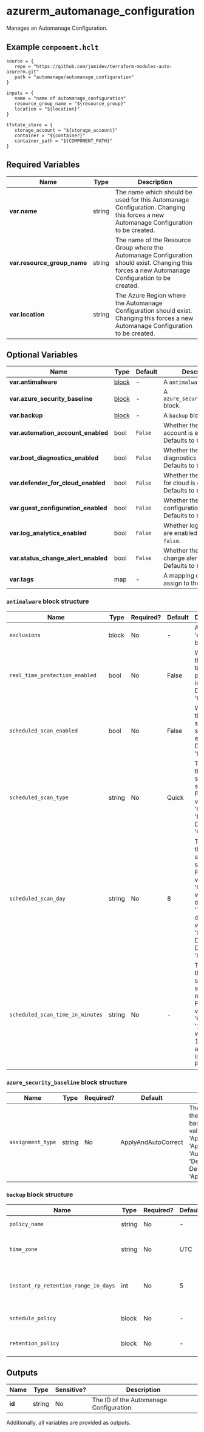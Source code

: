 # azurerm_automanage_configuration

Manages an Automanage Configuration.

## Example `component.hclt`

```hcl
source = {
   repo = "https://github.com/jumidev/terraform-modules-auto-azurerm.git" 
   path = "automanage/automanage_configuration" 
}

inputs = {
   name = "name of automanage_configuration" 
   resource_group_name = "${resource_group}" 
   location = "${location}" 
}

tfstate_store = {
   storage_account = "${storage_account}" 
   container = "${container}" 
   container_path = "${COMPONENT_PATH}" 
}

```

## Required Variables

| Name | Type |  Description |
| ---- | --------- |  ----------- |
| **var.name** | string |  The name which should be used for this Automanage Configuration. Changing this forces a new Automanage Configuration to be created. | 
| **var.resource_group_name** | string |  The name of the Resource Group where the Automanage Configuration should exist. Changing this forces a new Automanage Configuration to be created. | 
| **var.location** | string |  The Azure Region where the Automanage Configuration should exist. Changing this forces a new Automanage Configuration to be created. | 

## Optional Variables

| Name | Type |  Default  |  Description |
| ---- | --------- |  ----------- | ----------- |
| **var.antimalware** | [block](#antimalware-block-structure) |  -  |  A `antimalware` block. | 
| **var.azure_security_baseline** | [block](#azure_security_baseline-block-structure) |  -  |  A `azure_security_baseline` block. | 
| **var.backup** | [block](#backup-block-structure) |  -  |  A `backup` block. | 
| **var.automation_account_enabled** | bool |  `False`  |  Whether the automation account is enabled. Defaults to `false`. | 
| **var.boot_diagnostics_enabled** | bool |  `False`  |  Whether the boot diagnostics are enabled. Defaults to `false`. | 
| **var.defender_for_cloud_enabled** | bool |  `False`  |  Whether the defender for cloud is enabled. Defaults to `false`. | 
| **var.guest_configuration_enabled** | bool |  `False`  |  Whether the guest configuration is enabled. Defaults to `false`. | 
| **var.log_analytics_enabled** | bool |  `False`  |  Whether log analytics are enabled. Defaults to `false`. | 
| **var.status_change_alert_enabled** | bool |  `False`  |  Whether the status change alert is enabled. Defaults to `false`. | 
| **var.tags** | map |  -  |  A mapping of tags to assign to the resource. | 

### `antimalware` block structure

| Name | Type | Required? | Default | Description |
| ---- | ---- | --------- | ------- | ----------- |
| `exclusions` | block | No | - | A 'exclusions' block. |
| `real_time_protection_enabled` | bool | No | False | Whether the real time protection is enabled. Defaults to 'false'. |
| `scheduled_scan_enabled` | bool | No | False | Whether the scheduled scan is enabled. Defaults to 'false'. |
| `scheduled_scan_type` | string | No | Quick | The type of the scheduled scan. Possible values are 'Quick' and 'Full'. Defaults to 'Quick'. |
| `scheduled_scan_day` | string | No | 8 | The day of the scheduled scan. Possible values are '0' to '8' where '0' is daily, '1' to '7' are the days of the week and '8' is Disabled. Defaults to '8'. |
| `scheduled_scan_time_in_minutes` | string | No | - | The time of the scheduled scan in minutes. Possible values are '0' to '1439' where '0' is 12:00 AM and '1439' is 11:59 PM. |

### `azure_security_baseline` block structure

| Name | Type | Required? | Default | Description |
| ---- | ---- | --------- | ------- | ----------- |
| `assignment_type` | string | No | ApplyAndAutoCorrect | The assignment type of the azure security baseline. Possible values are 'ApplyAndAutoCorrect', 'ApplyAndMonitor', 'Audit' and 'DeployAndAutoCorrect'. Defaults to 'ApplyAndAutoCorrect'. |

### `backup` block structure

| Name | Type | Required? | Default | Description |
| ---- | ---- | --------- | ------- | ----------- |
| `policy_name` | string | No | - | The name of the backup policy. |
| `time_zone` | string | No | UTC | The timezone of the backup policy. Defaults to 'UTC'. |
| `instant_rp_retention_range_in_days` | int | No | 5 | The retention range in days of the backup policy. Defaults to '5'. |
| `schedule_policy` | block | No | - | A 'schedule_policy' block. |
| `retention_policy` | block | No | - | A 'retention_policy' block. |



## Outputs

| Name | Type | Sensitive? | Description |
| ---- | ---- | --------- | --------- |
| **id** | string | No  | The ID of the Automanage Configuration. | 

Additionally, all variables are provided as outputs.

